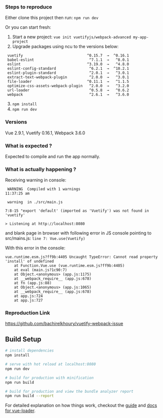 ### Steps to reproduce
Either clone this project then run:
`npm run dev`

Or you can start fresh:

1. Start a new project: `vue init vuetifyjs/webpack-advanced my-app-project`
2. Upgrade packages using ncu to the versions below:

```
 vuetify                             ^0.15.7  →  ^0.16.1 
 babel-eslint                         ^7.1.1  →   ^8.0.1 
 eslint                              ^3.19.0  →   ^4.8.0 
 eslint-config-standard               ^6.2.1  →  ^10.2.1 
 eslint-plugin-standard               ^2.0.1  →   ^3.0.1 
 extract-text-webpack-plugin          ^2.0.0  →   ^3.0.1 
 file-loader                         ^0.11.1  →   ^1.1.5 
 optimize-css-assets-webpack-plugin   ^2.0.0  →   ^3.2.0 
 url-loader                           ^0.5.8  →   ^0.6.2 
 webpack                              ^2.6.1  →   ^3.6.0 
```
3. `npm install`
4. `npm run dev`

### Versions
Vue 2.9.1, Vuetify 0.16.1, Webpack 3.6.0

### What is expected ?
Expected to compile and run the app normally.

### What is actually happening ?
Receiving warning in console:
```
 WARNING  Compiled with 1 warnings                                                                                                                                           11:37:25 am

 warning  in ./src/main.js

7:8-15 "export 'default' (imported as 'Vuetify') was not found in 'vuetify'

> Listening at http://localhost:8080

```
and blank page in browser with following error in JS console pointing to src/mains.js:
`line 7: Vue.use(Vuetify)`

With this error in the console:
```
vue.runtime.esm.js?ff9b:4405 Uncaught TypeError: Cannot read property 'install' of undefined
    at Function.Vue.use (vue.runtime.esm.js?ff9b:4405)
    at eval (main.js?1c90:7)
    at Object.<anonymous> (app.js:1175)
    at __webpack_require__ (app.js:678)
    at fn (app.js:88)
    at Object.<anonymous> (app.js:1065)
    at __webpack_require__ (app.js:678)
    at app.js:724
    at app.js:727
```

### Reproduction Link
https://github.com/bachirelkhoury/vuetify-webpack-issue




## Build Setup

``` bash
# install dependencies
npm install

# serve with hot reload at localhost:8080
npm run dev

# build for production with minification
npm run build

# build for production and view the bundle analyzer report
npm run build --report
```

For detailed explanation on how things work, checkout the [guide](http://vuejs-templates.github.io/webpack/) and [docs for vue-loader](http://vuejs.github.io/vue-loader).
